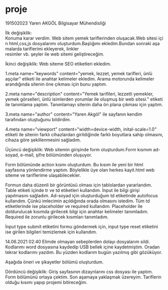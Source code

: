 # proje
191502023
Yaren AKGÖL
Bilgisayar Mühendisliği

İlk değişiklik:
Konuma karar verdim. Web sitem yemek tariflerinden oluşacak.Web sitesi için html,css,js dosyalarımı oluşturdum.Başlığımı ekledim.Bundan sonraki aşamalarda tariflerimi ekleyerek, linkler resimler vb. şeyler ile web sitemi geliştireceğim.

İkinci değişiklik:
Web siteme SEO etiketleri ekledim.

1.meta name="keywords" content="yemek, lezzet, yemek tarifleri, ünlü aşçılar"
etiketi ile anahtar kelimeler ekledim. Arama motorunda kelimeler arandığında sitenin öne çıkması için bunu yaptım.

2.meta name="description" content="Yemek tarifileri, lezzetli yemekler, yemek görselleri, ünlü isimlerden yorumlar ile oluşmuş bir web sitesi."
etiketi ile tanımlama yaptım. Tanımlamayı sitenin daha ön plana çıkması için yaptım.

3.meta name="author" content="Yaren Akgöl"
ile sayfanın kendim tarafından oluştuğunu bildirdim.

4.meta name="viewport" content="width=device-width, inital-scale=1.0"
etiketi ile sitenin farklı cihazlardan girildiğinde farklı boyutlara sahip olmasını, cihaza göre şekillenmesini sağladım.

Üçüncü değişiklik:
Web sitemin girişinde form oluşturdum.Form kısmım ad-soyad, e-mail, şifre bölümünden oluşuyor.

Form bölümünde action kısmı oluşturdum. Bu kısım ile yeni bir html sayfasına yönlendirme yaptım. Böylelikle üye olan herkes kayit.html web siteme ve tariflerime ulaşabilecekler.

Formun daha düzenli bir görüntüsü olması için tablolardan yararlandım. Table etiketi içinde tr ve td etiketleri kullandım. İnput ile bilgi girişi yapılmasını sağladım. Ad-soyad için oluşturduğum td etiketinde autofocus kullandım. Çünkü imlecimin açıldığında orada olmasını istedim. Tüm td etiketlerinde ise placeholder ve required kullandım. Placeholder ile doldurulucak kısımda girilecek bilgi için anahtar kelimeler tanımladım. Required ile zorunlu girilecek kısımları tanımladım.

İnput type submit etiketini formu göndermek için, input type reset etiketini ise girilen bilgileri temizlemek için kullandım. 

14.06.2021 02:40
Elimde olmayan sebeplerden dolayı dosyalarım sildi. Kodlarımı word dosyasına kaydedip USB bellek içine kaydetmiştim. Oradan tekrar kodlarımı yazdım. Bu yüzden kodlarım bugün yazılmış gibi gözüküyor.


Aşağıda öneri ve şikayetler bölümü oluşturdum.

Dördüncü değişiklik:
Giriş sayfasının dizaynlarını css dosyası ile yaptım. Form bölümünü ortaya çektim. Son aşamaya yaklaşmak üzereyim. Tariflerin olduğu kısımı yapıp projemi bitireceğim.
